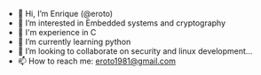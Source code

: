 - 👋 Hi, I’m Enrique (@eroto)
- 👀 I’m interested in Embedded systems and cryptography
- 👀 I'm experience in C
- 🌱 I’m currently learning python
- 💞️ I’m looking to collaborate on security and linux development...
- 📫 How to reach me: eroto1981@gmail.com

<!---
eroto/eroto is a ✨ special ✨ repository because its `README.md` (this file) appears on your GitHub profile.
You can click the Preview link to take a look at your changes.
--->
